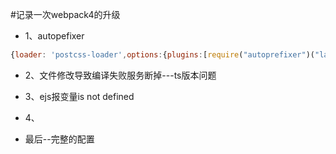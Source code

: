 #记录一次webpack4的升级
* 1、autopefixer  
```javascript
{loader: 'postcss-loader',options:{plugins:[require("autoprefixer")("last 100 versions")]}}
```
* 2、文件修改导致编译失败服务断掉---ts版本问题

* 3、ejs报变量is not defined

* 4、





* 最后--完整的配置
```javascript

```



